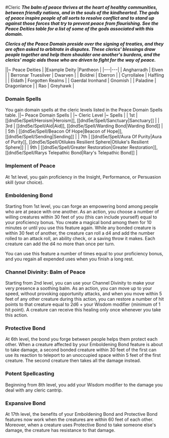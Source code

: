 #Cleric
***The balm of peace thrives at the heart of healthy communities, between friendly nations, and in the souls of the kindhearted. The gods of peace inspire people of all sorts to resolve conflict and to stand up against those forces that try to prevent peace from flourishing. See the Peace Deities table for a list of some of the gods associated with this domain.***

***Clerics of the Peace Domain preside over the signing of treaties, and they are often asked to arbitrate in disputes. These clerics' blessings draw people together and help them shoulder one another's burdens, and the clerics' magic aids those who are driven to fight for the way of peace.***

||~ Peace Deities |
|Example Deity |Pantheon |
|---|---|
| Angharradh | Elven |
| Berronar Truesilver | Dwarven |
| Boldrei | Eberron |
| Cyrrollalee | Halfling |
| Eldath | Forgotten Realms |
| Gaerdal Ironhand | Gnomish |
| Paladine | Dragonlance |
| Rao | Greyhawk |

### Domain Spells
You gain domain spells at the cleric levels listed in the Peace Domain Spells table.
||~ Peace Domain Spells |
|~ Cleric Level |~ Spells |
| 1st | [[dnd5e/Spell/Heroism\|Heroism]], [[dnd5e/Spell/Sanctuary\|Sanctuary]] |
| 3rd | [[dnd5e/Spell/Aid\|Aid]], [[dnd5e/Spell/Warding Bond\|Warding Bond]] |
| 5th | [[dnd5e/Spell/Beacon Of Hope\|Beacon of Hope]], [[dnd5e/Spell/Sending\|Sending]] |
| 7th | [[dnd5e/Spell/Aura Of Purity\|Aura of Purity]], [[dnd5e/Spell/Otilukes Resilient Sphere\|Otiluke's Resilient Sphere]] |
| 9th | [[dnd5e/Spell/Greater Restoration\|Greater Restoration]], [[dnd5e/Spell/Rarys Telepathic Bond\|Rary's Telepathic Bond]] |

### Implement of Peace
At 1st level, you gain proficiency in the Insight, Performance, or Persuasion skill (your choice). 

### Emboldening Bond
Starting from 1st level, you can forge an empowering bond among people who are at peace with one another. As an action, you choose a number of willing creatures within 30 feet of you (this can include yourself) equal to your proficiency bonus. You create a magical bond among them for 10 minutes or until you use this feature again. While any bonded creature is within 30 feet of another, the creature can roll a d4 and add the number rolled to an attack roll, an ability check, or a saving throw it makes. Each creature can add the d4 no more than once per turn.

You can use this feature a number of times equal to your proficiency bonus, and you regain all expended uses when you finish a long rest.

### Channel Divinity: Balm of Peace
Starting from 2nd level, you can use your Channel Divinity to make your very presence a soothing balm. As an action, you can move up to your speed, without provoking opportunity attacks, and when you move within 5 feet of any other creature during this action, you can restore a number of hit points to that creature equal to 2d6 + your Wisdom modifier (minimum of 1 hit point). A creature can receive this healing only once whenever you take this action. 

### Protective Bond
At 6th level, the bond you forge between people helps them protect each other. When a creature affected by your Emboldening Bond feature is about to take damage, a second bonded creature within 30 feet of the first can use its reaction to teleport to an unoccupied space within 5 feet of the first creature. The second creature then takes all the damage instead. 

### Potent Spellcasting
Beginning from 8th level, you add your Wisdom modifier to the damage you deal with any cleric cantrip.

### Expansive Bond
At 17th level, the benefits of your Emboldening Bond and Protective Bond features now work when the creatures are within 60 feet of each other. Moreover, when a creature uses Protective Bond to take someone else's damage, the creature has resistance to that damage.